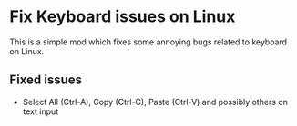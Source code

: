 # Fix Keyboard issues on Linux

This is a simple mod which fixes some annoying bugs related to keyboard on Linux.

## Fixed issues
- Select All (Ctrl-A), Copy (Ctrl-C), Paste (Ctrl-V) and possibly others on text input
